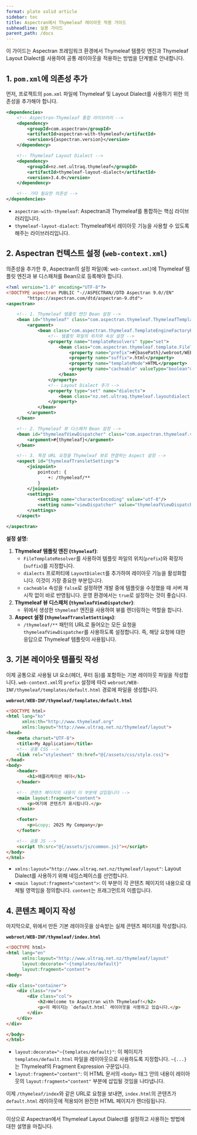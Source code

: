```yaml
---
format: plate solid article
sidebar: toc
title: Aspectran에서 Thymeleaf 레이아웃 적용 가이드
subheadline: 실용 가이드
parent_path: /docs
---
```


이 가이드는 Aspectran 프레임워크 환경에서 Thymeleaf 템플릿 엔진과 Thymeleaf Layout Dialect를 사용하여 공통 레이아웃을 적용하는 방법을 단계별로 안내합니다.

## 1. `pom.xml`에 의존성 추가

먼저, 프로젝트의 `pom.xml` 파일에 Thymeleaf 및 Layout Dialect를 사용하기 위한 의존성을 추가해야 합니다.

```xml
<dependencies>
    <!-- Aspectran-Thymeleaf 통합 라이브러리 -->
    <dependency>
        <groupId>com.aspectran</groupId>
        <artifactId>aspectran-with-thymeleaf</artifactId>
        <version>${aspectran.version}</version>
    </dependency>

    <!-- Thymeleaf Layout Dialect -->
    <dependency>
        <groupId>nz.net.ultraq.thymeleaf</groupId>
        <artifactId>thymeleaf-layout-dialect</artifactId>
        <version>3.4.0</version>
    </dependency>

    <!-- 기타 필요한 의존성 -->
</dependencies>
```

- `aspectran-with-thymeleaf`: Aspectran과 Thymeleaf를 통합하는 핵심 라이브러리입니다.
- `thymeleaf-layout-dialect`: Thymeleaf에서 레이아웃 기능을 사용할 수 있도록 해주는 라이브러리입니다.

## 2. Aspectran 컨텍스트 설정 (`web-context.xml`)

의존성을 추가한 후, Aspectran의 설정 파일(예: `web-context.xml`)에 Thymeleaf 템플릿 엔진과 뷰 디스패처를 Bean으로 등록해야 합니다.

```xml
<?xml version="1.0" encoding="UTF-8"?>
<!DOCTYPE aspectran PUBLIC "-//ASPECTRAN//DTD Aspectran 9.0//EN"
        "https://aspectran.com/dtd/aspectran-9.dtd">
<aspectran>

    <!-- 1. Thymeleaf 템플릿 엔진 Bean 설정 -->
    <bean id="thymeleaf" class="com.aspectran.thymeleaf.ThymeleafTemplateEngine">
        <argument>
            <bean class="com.aspectran.thymeleaf.TemplateEngineFactoryBean">
                <!-- 템플릿 파일의 위치와 속성 설정 -->
                <property name="templateResolvers" type="set">
                    <bean class="com.aspectran.thymeleaf.template.FileTemplateResolver">
                        <property name="prefix">#{basePath}/webroot/WEB-INF/thymeleaf/</property>
                        <property name="suffix">.html</property>
                        <property name="templateMode">HTML</property>
                        <property name="cacheable" valueType="boolean">false</property>
                    </bean>
                </property>
                <!-- Layout Dialect 추가 -->
                <property type="set" name="dialects">
                    <bean class="nz.net.ultraq.thymeleaf.layoutdialect.LayoutDialect"/>
                </property>
            </bean>
        </argument>
    </bean>

    <!-- 2. Thymeleaf 뷰 디스패처 Bean 설정 -->
    <bean id="thymeleafViewDispatcher" class="com.aspectran.thymeleaf.view.ThymeleafViewDispatcher">
        <argument>#{thymeleaf}</argument>
    </bean>

    <!-- 3. 특정 URL 요청을 Thymeleaf 뷰로 연결하는 Aspect 설정 -->
    <aspect id="thymeleafTransletSettings">
        <joinpoint>
            pointcut: {
                +: /thymeleaf/**
            }
        </joinpoint>
        <settings>
            <setting name="characterEncoding" value="utf-8"/>
            <setting name="viewDispatcher" value="thymeleafViewDispatcher"/>
        </settings>
    </aspect>

</aspectran>
```

**설정 설명:**
1.  **Thymeleaf 템플릿 엔진 (`thymeleaf`)**:
    - `FileTemplateResolver`를 사용하여 템플릿 파일의 위치(`prefix`)와 확장자(`suffix`)를 지정합니다.
    - `dialects` 프로퍼티에 `LayoutDialect`를 추가하여 레이아웃 기능을 활성화합니다. 이것이 가장 중요한 부분입니다.
    - `cacheable` 속성을 `false`로 설정하면 개발 중에 템플릿을 수정했을 때 서버 재시작 없이 바로 반영됩니다. 운영 환경에서는 `true`로 설정하는 것이 좋습니다.
2.  **Thymeleaf 뷰 디스패처 (`thymeleafViewDispatcher`)**:
    - 위에서 생성한 `thymeleaf` 엔진을 사용하여 뷰를 렌더링하는 역할을 합니다.
3.  **Aspect 설정 (`thymeleafTransletSettings`)**:
    - `/thymeleaf/**` 패턴의 URL로 들어오는 모든 요청을 `thymeleafViewDispatcher`를 사용하도록 설정합니다. 즉, 해당 요청에 대한 응답으로 Thymeleaf 템플릿이 사용됩니다.

## 3. 기본 레이아웃 템플릿 작성

이제 공통으로 사용될 UI 요소(헤더, 푸터 등)를 포함하는 기본 레이아웃 파일을 작성합니다.
`web-context.xml`의 `prefix` 설정에 따라 `webroot/WEB-INF/thymeleaf/templates/default.html` 경로에 파일을 생성합니다.

**`webroot/WEB-INF/thymeleaf/templates/default.html`**
```html
<!DOCTYPE html>
<html lang="ko"
      xmlns:th="http://www.thymeleaf.org"
      xmlns:layout="http://www.ultraq.net.nz/thymeleaf/layout">
<head>
    <meta charset="UTF-8">
    <title>My Application</title>
    <!-- 공통 CSS -->
    <link rel="stylesheet" th:href="@{/assets/css/style.css}">
</head>
<body>
    <header>
        <h1>애플리케이션 헤더</h1>
    </header>

    <!-- 콘텐츠 페이지의 내용이 이 부분에 삽입됩니다 -->
    <main layout:fragment="content">
        <p>여기에 콘텐츠가 표시됩니다.</p>
    </main>

    <footer>
        <p>&copy; 2025 My Company</p>
    </footer>

    <!-- 공통 JS -->
    <script th:src="@{/assets/js/common.js}"></script>
</body>
</html>
```

- `xmlns:layout="http://www.ultraq.net.nz/thymeleaf/layout"`: Layout Dialect를 사용하기 위해 네임스페이스를 선언합니다.
- `<main layout:fragment="content">`: 이 부분이 각 콘텐츠 페이지의 내용으로 대체될 영역임을 정의합니다. `content`는 프래그먼트의 이름입니다.

## 4. 콘텐츠 페이지 작성

마지막으로, 위에서 만든 기본 레이아웃을 상속받는 실제 콘텐츠 페이지를 작성합니다.

**`webroot/WEB-INF/thymeleaf/index.html`**
```html
<!DOCTYPE html>
<html lang="en"
      xmlns:layout="http://www.ultraq.net.nz/thymeleaf/layout"
      layout:decorate="~{templates/default}"
      layout:fragment="content">
<body>

<div class="container">
    <div class="row">
        <div class="col">
            <h2>Welcome to Aspectran with Thymeleaf!</h2>
            <p>이 페이지는 `default.html` 레이아웃을 사용하고 있습니다.</p>
        </div>
    </div>
</div>

</body>
</html>
```

- `layout:decorate="~{templates/default}"`: 이 페이지가 `templates/default.html` 파일을 레이아웃으로 사용하도록 지정합니다. `~{...}`는 Thymeleaf의 Fragment Expression 구문입니다.
- `layout:fragment="content"`: 이 HTML 문서의 `<body>` 태그 안의 내용이 레이아웃의 `layout:fragment="content"` 부분에 삽입될 것임을 나타냅니다.

이제 `/thymeleaf/index`와 같은 URL로 요청을 보내면, `index.html`의 콘텐츠가 `default.html` 레이아웃에 적용되어 완전한 HTML 페이지가 렌더링됩니다.

---
이상으로 Aspectran에서 Thymeleaf Layout Dialect를 설정하고 사용하는 방법에 대한 설명을 마칩니다.
